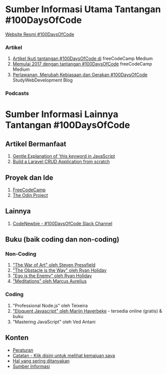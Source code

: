 # Sumber Informasi Utama Tantangan #100DaysOfCode

[Website Resmi #100DaysOfCode](http://100daysofcode.com/)

### Artikel
1. [Artikel Ikuti tantangan #100DaysOfCode di](https://medium.freecodecamp.com/join-the-100daysofcode-556ddb4579e4) freeCodeCamp Medium
2. [Memulai 2017 dengan tantangan #100DaysOfCode](https://medium.freecodecamp.com/start-2017-with-the-100daysofcode-improved-and-updated-18ce604b237b) freeCodeCamp Medium 
3. [Perlawanan, Merubah Kebiasaan dan Gerakan #100DaysOfCode](https://studywebdevelopment.com/100-days-of-code.html) StudyWebDevelopment Blog

### Podcasts

# Sumber Informasi Lainnya Tantangan #100DaysOfCode

## Artikel Bermanfaat
1. [Gentle Explanation of 'this keyword in JavaScript](http://rainsoft.io/gentle-explanation-of-this-in-javascript/)
2. [Build a Laravel CRUD Application from scratch](https://www.codewall.co.uk/laravel-crud-demo-with-resource-controller-tutorial/)

## Proyek dan Ide 
1. [FreeCodeCamp](https://www.freecodecamp.com)
2. [The Odin Project](http://www.theodinproject.com/)

## Lainnya
1. [CodeNewbie - #100DaysOfCode Slack Channel](https://codenewbie.typeform.com/to/uwsWlZ)

## Buku (baik coding dan non-coding)

### Non-Coding
1. ["The War of Art" oleh Steven Pressfield](http://www.goodreads.com/book/show/1319.The_War_of_Art)
2. ["The Obstacle is the Way" oleh Ryan Holiday](http://www.goodreads.com/book/show/18668059-the-obstacle-is-the-way?ac=1&from_search=true)
3. ["Ego is the Enemy" oleh Ryan Holiday](http://www.goodreads.com/book/show/27036528-ego-is-the-enemy?from_search=true&search_version=service)
4. ["Meditations" oleh Marcus Aurelius](https://www.goodreads.com/book/show/662925.Meditations)

### Coding
1. "Professional Node.js" oleh Teixeira
2. ["Eloquent Javascript" oleh Marijn Haverbeke](http://eloquentjavascript.net/) - tersedia online (gratis) & buku 
3. "Mastering JavaScript" oleh Ved Antani

## Konten
* [Peraturan](rules.md)
* [Catatan - Klik disini untuk melihat kemajuan saya](log.md)
* [Hal yang sering ditanyakan](FAQ.md)
* [Sumber Informasi](resources.md)
